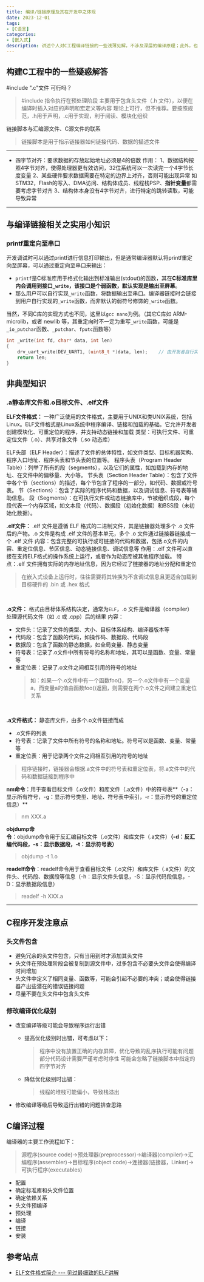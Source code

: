 ```yaml
---
title: 编译/链接原理及其在开发中之体现
date: 2023-12-01
tags:
- [C语言]
categories:
- [嵌入式]
description: 讲述个人对C工程编译链接的一些浅薄见解，不涉及深层的编译原理；此外，也记录在开发中所遇到的与编译、链接相关的知识及其应用
---
```



## 构建C工程中的一些疑惑解答

#include ".c"文件 可行吗？
> #include 指令执行在预处理阶段
> 主要用于包含头文件（.h 文件），以便在编译时插入对应的声明和宏定义等内容
> 理论上可行，但不推荐。要按照规范，.h用于声明，.c用于实现，利于阅读、模块化组织


链接脚本与汇编源文件、C源文件的联系
> 链接脚本是用于指示链接器如何链接代码、数据的描述文件

---
- 四字节对齐：要求数据的存放起始地址必须是4的倍数
作用：
1、数据结构按照4字节对齐，使得处理器更有效访问，32位系统可以一次读完一个4字节长度变量
2、某些硬件要求数据需要在特定的边界上对齐，否则可能出现异常
    如STM32，Flash的写入、DMA访问、结构体成员、线程栈PSP、**指针变量**都需要考虑字节对齐
3、结构体本身没有4字节对齐，进行特定的跳转读取，可能导致异常

---

## 与编译链接相关之实用小知识

### printf重定向至串口

开发调试时可以通过printf进行信息打印输出，但是通常编译器默认将printf重定向至屏幕，可以通过重定向至串口来输出：
- `printf`是C标准库用于格式化输出到标准输出(stdout)的函数，其在**C标准库里内会调用到接口`_write`，该接口是个弱函数，默认实现是输出至屏幕**。
- 那么用户可以自行实现`_write`函数，将数据输出至串口。编译器链接时会链接到用户自行实现的`_write`函数，而非默认的弱符号修饰的`_write`函数。

当然，不同C库的实现方式也不同，这里以`gcc nano`为例。（其它C库如 ARM-microlib，或者 newlib 等，其重定向时不一定为重写`_write`函数，可能是`_io_putchar`函数、`_putchar`、`fputc`函数等）
```c
int _write(int fd, char* data, int len)
{
    drv_uart_write(DEV_UART1, (uint8_t *)data, len);    // 由开发者自行实现此接口
    return len;
}
```


## 非典型知识

### .a静态库文件和.o目标文件、.elf文件

**ELF文件格式：** 一种广泛使用的文件格式，主要用于UNIX和类UNIX系统，包括Linux。ELF文件格式是Linux系统中程序编译、链接和加载的基础。它允许开发者创建模块化、可重定位的程序，并支持动态链接和加载
类型：可执行文件、可重定位文件（.o）、共享对象文件（.so 动态库）

ELF头部（ELF Header）：描述了文件的总体特性，如文件类型、目标机器架构、程序入口地址、程序头表和节头表的位置等。
程序头表（Program Header Table）：列举了所有的段（segments），以及它们的属性，如加载到内存的地址、在文件中的偏移量、大小等。
节头表（Section Header Table）：包含了文件中各个节（sections）的描述，每个节包含了程序的一部分，如代码、数据或符号表。
节（Sections）：包含了实际的程序代码和数据，以及调试信息、符号表等辅助信息。
段（Segments）：在可执行文件或动态链接库中，节被组织成段，每个段代表一个内存区域，如文本段（代码）、数据段（初始化数据）和BSS段（未初始化数据）。
<br>

**.elf文件：** .elf 文件是遵循 ELF 格式的二进制文件，其是链接器处理多个 .o 文件后的产物。.o 文件是构成 .elf 文件的基本单元，多个 .o 文件通过链接器链接成一个 .elf 文件
内容：包含完整的可执行或可链接的代码和数据，包括.o文件的内容、重定位信息、节区信息、动态链接信息、调试信息等
作用：.elf 文件可以直接在支持ELF格式的操作系统上运行，或者作为动态库被其他程序加载。
特点：.elf 文件拥有实际的内存地址信息，因为它经过了链接器的地址分配和重定位
> 在嵌入式设备上运行时，往往需要将其转换为不含调试信息且更适合加载到目标硬件的 .bin 或 .hex 格式

<br>

**.o文件：** 格式由目标体系结构决定，通常为`ELF`，.o 文件是编译器（compiler）处理源代码文件（如 .c 或 .cpp）后的结果
内容：
- 文件头：记录了文件的类型、大小、目标体系结构、编译器版本等
- 代码段：包含了函数的代码，如操作码、数据段、代码段
- 数据段：包含了函数的静态数据，如全局变量、静态变量
- 符号表：记录了.o文件中所有符号的名称和地址，其可以是函数、变量、常量等
- 重定位表：记录了.o文件之间相互引用的符号的地址
  >如：如果一个.o文件中有一个函数foo()，另一个.o文件中有一个变量a，而变量a的值由函数foo()返回，则需要在两个.o文件之间建立重定位关系

<br>

**.a文件格式：** 静态库文件，由多个.o文件链接而成
- .o文件的列表
- 符号表：记录了文件中所有符号的名称和地址。符号可以是函数、变量、常量等
- 重定位表：用于记录两个文件之间相互引用的符号的地址

>程序链接时，链接器会根据.a文件中的符号表和重定位表，将.a文件中的代码和数据链接到程序中


**nm命令**：用于查看目标文件（.o文件）和库文件（.a文件）中的符号表**（-a：显示所有符号，-g：显示符号类型、地址、符号表中索引，-r：显示符号的重定位信息）**
> nm XXX.a

**objdump命令**：objdump命令用于反汇编目标文件（.o文件）和库文件（.a文件）**（-d：反汇编代码段，-s：显示数据段，-t：显示符号表）**
> objdump -t 1.o

**readelf命令**：readelf命令用于查看目标文件（.o文件）和库文件（.a文件）的文件头、代码段、数据段等信息（-h：显示文件头信息，-S：显示代码段信息，-D：显示数据段信息）
> readelf -h XXX.a


---
## C程序开发注意点

### 头文件包含
- 避免冗余的头文件包含，只有当用到时才添加其头文件
- 头文件在预处理阶段会被复制到源文件中，过多包含不必要头文件会使得编译时间增加
- 头文件中定义了相同变量、函数等，可能会引起不必要的冲突；或会使得链接器产出些潜在的错误链接问题
- 尽量不要在头文件中包含头文件


### 修改编译优化级别

- 改变编译等级可能会导致程序运行出错
    - 提高优化级别时出错，可考虑以下：
        >程序中没有放置正确的内存屏障，优化导致的乱序执行可能有问题
        部分代码设计需要严谨考虑时序性
        可能会忽略了链接脚本中指定的四字节对齐
    - 降低优化级别时出错：
        >线程的堆栈可能偏小，导致栈溢出

- 修改编译等级后导致运行出错的问题排查思路



## C编译过程

编译器的主要工作流程如下：
>源程序(source code)→预处理器(preprocessor)→编译器(compiler)→汇编程序(assembler)→目标程序(object code)→连接器(链接器，Linker)→可执行程序(executables)


- 配置
- 确定标准库和头文件位置
- 确定依赖关系
- 头文件预编译
- 预处理
- 编译
- 链接
- 安装



## 参考站点

- [ELF文件格式简介 --- 见过最细致的ELF讲解](https://www.cnblogs.com/gongxianjin/p/16906719.html)

